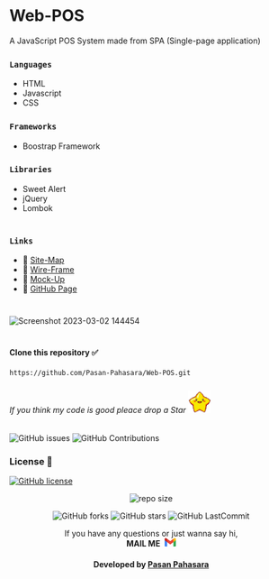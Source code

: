 # Web-POS
A JavaScript POS System made from SPA (Single-page application)

###  `Languages`
* HTML
* Javascript
* CSS

###  `Frameworks`
* Boostrap Framework

### `Libraries`
* Sweet Alert
* jQuery
* Lombok

#
### `Links`
* 🔗 <a href="https://www.gloomaps.com/QAp329svFm" target="_blank">Site-Map</a>
* 🔗 <a href="https://wireframe.cc/4kLkXl" target="_blank">Wire-Frame</a>
* 🔗 <a href="https://www.figma.com/file/gH2fuiUXiMCCXV7izGhqMN/Web-Pos-System?node-id=0%3A1" target="_blank">Mock-Up</a>
* 🔗 <a href="https://pasan-pahasara.github.io/Web-POS/" target="_blank">GitHub Page</a>
#

![Screenshot 2023-03-02 144454](https://user-images.githubusercontent.com/88943660/222385661-23e46565-a401-419b-b83e-2d1284252c6f.png)

#  
#### Clone this repository ✅
```md
https://github.com/Pasan-Pahasara/Web-POS.git
```
###                                              
###### If you think my code is good pleace drop a Star <img src="https://github.com/Pasan-Pahasara/md-alpha/blob/main/star.webp" width="40px">

![GitHub issues](https://img.shields.io/github/issues/Pasan-Pahasara/Web-POS?&labelColor=black&color=eb3b5a&label=Issues&logo=issues&logoColor=black&style=for-the-badge)
![GitHub Contributions](https://img.shields.io/github/contributors/Pasan-Pahasara/Web-POS?&labelColor=black&color=8854d0&style=for-the-badge)

### License 📝
[![GitHub license](https://img.shields.io/github/license/Pasan-Pahasara/Web-POS?&labelColor=black&color=3867d6&style=for-the-badge)](https://github.com/Pasan-Pahasara/Room-Reservation-System/blob/master/LICENSE)

<div align="center">

![repo size](https://img.shields.io/github/repo-size/Pasan-Pahasara/Web-POS?label=Repo%20Size&style=for-the-badge&labelColor=black&color=20bf6b)
 
![GitHub forks](https://img.shields.io/github/forks/Pasan-Pahasara/Web-POS?&labelColor=black&color=0fb9b1&style=for-the-badge)
![GitHub stars](https://img.shields.io/github/stars/Pasan-Pahasara/Web-POS?&labelColor=black&color=f7b731&style=for-the-badge)
![GitHub LastCommit](https://img.shields.io/github/last-commit/Pasan-Pahasara/Web-POS?logo=github&labelColor=black&color=d1d8e0&style=for-the-badge)

</div>

<div align="center"> 
If you have any questions or just wanna say hi, <br><b>MAIL ME</b>&nbsp;
  <a href="mailto:pasanpahasara7788@gmail.com">
      <img width="20px" src="https://github.com/Pasan-Pahasara/md-alpha/blob/main/gmail.svg" />
  </a></p>
 
 </div>

<div align="center"> 
 
#### Developed by [Pasan Pahasara](https://github.com/Pasan-Pahasara/) 
</div>

